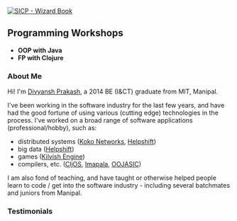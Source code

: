 [![SICP - Wizard Book](http://www.horstmann.com/sjsu/fall2011/cs252/scheme2/wizard-book.jpeg)](https://en.wikipedia.org/wiki/Structure_and_Interpretation_of_Computer_Programs "SICP - Wizard Book")

## Programming Workshops

* **OOP with Java**
* **FP with Clojure**

### About Me

Hi! I'm [Divyansh Prakash](https://www.linkedin.com/in/divyansh-prakash-0385bb93/), a 2014 BE (I&CT) graduate from MIT, Manipal.

I've been working in the software industry for the last few years, and have had the good fortune of using various (cutting edge) technologies in the process. I've worked on a broad range of software applications (professional/hobby), such as:
* distributed systems ([Koko Networks](http://kokonetworks.com/), [Helpshift](https://www.helpshift.com/))
* big data ([Helpshift](https://www.helpshift.com/))
* games ([Kilvish Engine](http://divs1210.github.io/kilvish/))
* compilers, etc. ([CljOS](https://github.com/divs1210/cljos), [Imapala](https://github.com/divs1210/Impala), [OOJASIC](http://justaddhotwater.webs.com/oojasic.htm))

I am also fond of teaching, and have taught or otherwise helped people learn to code / get into the software industry - including several batchmates and juniors from Manipal.


### Testimonials
